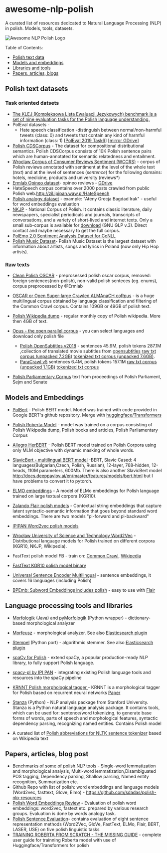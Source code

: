 # awesome-nlp-polish
A curated list of resources dedicated to Natural Language Processing (NLP) in polish. Models, tools, datasets.

![Awesome NLP Polish Logo](/Awesome_nlp_polish.png)


Table of Contents:

* [Polish text data](#polish-text-datasets)
* [Models and embeddings](#models-and-embeddings)
* [Libraries and tools](#language-processing-tools-and-libraries)
* [Papers, articles, blogs](#papers-articles-blog-post)



## Polish text datasets

### Task oriented datsets

* [The KLEJ (Kompleksowa Lista Ewaluacji Językowych) benchmark is a set of nine evaluation tasks for the Polish language understanding.](https://klejbenchmark.com/index.html)
* PolEval datasets - 
    * Hate speech classification -distinguish between normal/non-harmful tweets (class: 0) and tweets that contain any kind of harmful information (class: 1) [[PolEval 2019 Task6](http://2019.poleval.pl/index.php/tasks/task6)]  [[mirror GDrive](https://drive.google.com/drive/folders/1Dp7h9FrejUGK4jOeMsuxObiwP5h4x6q6?usp=sharing)]
* [Polish CDSCorpus](http://zil.ipipan.waw.pl/Scwad/CDSCorpus) - The dataset for compositional distributional semantics. Polish CDSCorpus consists of 10K Polish sentence pairs which are human-annotated for semantic relatedness and entailment. 
* [Wroclaw Corpus of Consumer Reviews Sentiment (WCCRS)](https://clarin-pl.eu/dspace/handle/11321/700) - corpus of Polish reviews annotated with sentiment at the level of the whole text (*text*) and at the level of sentences (*sentence*) for the following domains: hotels, medicine, products and university (reviews*)    
* [Ermlab Opineo dataset](https://github.com/Ermlab/pl-sentiment-analysis)- opineo reviews - [GDrive](https://drive.google.com/file/d/1vXqUEBjUHGGy3vV2dA7LlvBjjZlQnl0D/view?usp=sharing)
* HateSpeech corpus contains over 2000 posts crawled from public Polish web.http://zil.ipipan.waw.pl/HateSpeech
* [Polish analogy dataset](https://dl.fbaipublicfiles.com/fasttext/word-analogies/questions-words-pl.txt) - example: "Ateny Grecja Bagdad Irak" - useful for word embeddings evaluation
* [NKJP](http://nkjp.pl/index.php?page=0&lang=1) - National Corpus of Polish. It contains classic literature, daily newspapers, specialist periodicals and journals, transcripts of conversations, and a variety of short-lived and internet texts. Only a small sub-corpus is available for [download](http://clip.ipipan.waw.pl/NationalCorpusOfPolish?action=AttachFile&do=get&target=NKJP-PodkorpusMilionowy-1.2.tar.gz) (GNU GLP v.3). Direct contact and maybe necessary to get the full corpus. 
* [PolEmo 2.0 Sentiment Analysis Dataset for CoNLL](https://clarin-pl.eu/dspace/handle/11321/710)
* [Polish Music Dataset](https://github.com/MalarzDawid/Polish-Music-Dataset)- Polish Music Dataset is the largest dataset with information about artists, songs and lyrics in Poland (now only Hip Hop artists).


### Raw texts

* [Clean Polish OSCAR]() - preprosessed polish oscar corpus, removed: foreign sentences(non-polish), non-valid polish senteces (eg. enums), corpus preprocessed by @Ermlab
* [OSCAR or Open Super-large Crawled ALMAnaCH coRpus](https://traces1.inria.fr/oscar/#corpus) -  is a huge multilingual corpus obtained by language classification and filtering of the Common Crawl corpus. Contains 109GB or 49GB of polish text.
* [Polish Wikipedia dump](https://dumps.wikimedia.org/plwiki/) - regular monthly copy of Polish wikipedia. More then 4GB of text.
* [Opus - the open parallel corpus](http://opus.nlpl.eu/) - you can select languages and download only polish file
    * [Polish OpenSubtitles v2018](http://opus.nlpl.eu/OpenSubtitles-v2018.php) - sentences 45.9M, polish tokens 287.1M ,collection of translated movie subtitles from [opensubtitles](http://www.opensubtitles.org/) [raw txt corpus (unpacked 7.2GB)](https://object.pouta.csc.fi/OPUS-OpenSubtitles/v2018/mono/pl.txt.gz) [tokenized txt corpus (unpacked 7.6GB)](https://object.pouta.csc.fi/OPUS-OpenSubtitles/v2018/mono/pl.tok.gz).
    * [ParaCrawl v5](http://opus.nlpl.eu/ParaCrawl-v5.php) sentences 6.4M, polish tokens 157.1M [raw txt corpus (unpacked 1.1GB)](https://object.pouta.csc.fi/OPUS-ParaCrawl/v5/mono/pl.txt.gz) [tokenized txt corpus](https://object.pouta.csc.fi/OPUS-ParaCrawl/v5/mono/pl.tok.gz)


* [Polish Parliamentary Corpus](http://clip.ipipan.waw.pl/PPC) text from proceedings of Polish Parliament, Sejm and Senate


## Models and Embeddings

* [PolBert](https://github.com/kldarek/polbert) - Polish BERT model. Model was trained with code provided in Google BERT's github repository. Merge with [huggingface/Transformers](https://huggingface.co/dkleczek/bert-base-polish-uncased-v1)
* [Polish Roberta Model](https://github.com/sdadas/polish-nlp-resources?fbclid=IwAR0tv_YbuBwfFirGFQvqaGdCSL6BV-9pNW8Wm3gkGiyXNajE_M9tpY0hIaM#roberta) - model was trained on a corpus consisting of Polish Wikipedia dump, Polish books and articles, Polish Parliamentary Corpus
* [Allegro HerBERT](https://github.com/allegro/HerBERT) - Polish BERT model trained on Polish Corpora using only MLM objective with dynamic masking of whole words.
* [SlavicBert - multilingual BERT model](https://github.com/deepmipt/Slavic-BERT-NER) -BERT, Slavic Cased: 4 languages(Bulgarian,Czech, Polish, Russian), 12-layer, 768-hidden, 12-heads, 110M parameters, 600Mb. There is also another SlavicBert model http://docs.deeppavlov.ai/en/master/features/models/bert.html but I have problems to convert it to pytorch.

* [ELMO embeddings](https://clarin-pl.eu/dspace/handle/11321/690?show=full) - A model of ELMo embeddings for Polish language trained on large textual corpora (KGR10).
* [Zalando Flair polish models](https://github.com/flairNLP/flair/blob/master/resources/docs/embeddings/FLAIR_EMBEDDINGS.md) - Contextual string embeddings that capture latent syntactic-semantic information that goes beyond standard word embeddings. There are two models "pl-forward and pl-backward" 
* [IPIPAN Word2vec polish models](http://dsmodels.nlp.ipipan.waw.pl/w2v.html)
* [Wrocław University of Science and Technology Word2Vec](https://clarin-pl.eu/dspace/handle/11321/442) - Distributional language models for Polish trained on different corpora (KGR10, NKJP, Wikipedia).
* FastText polish model FB - train on: [Common Crawl](https://github.com/facebookresearch/fastText/blob/master/docs/crawl-vectors.md), [Wikipedia](https://github.com/facebookresearch/fastText/blob/master/docs/pretrained-vectors.md)
* [FastText KGR10 polish model binary](https://clarin-pl.eu/dspace/handle/11321/600)
* [Universal Sentence Encoder Multilingual](https://tfhub.dev/google/universal-sentence-encoder-multilingual-large/3) - sentence embeddings, it covers 16 languages (including Polish)

* [BPEmb: Subword Embeddings includes polish](https://nlp.h-its.org/bpemb/) - easy to use with [Flair](https://github.com/flairNLP/flair/blob/master/resources/docs/embeddings/BYTE_PAIR_EMBEDDINGS.md)


## Language processing tools and libraries

* [Morfologik](https://github.com/morfologik/morfologik-stemming) (Java) and [pyMorfologik](https://github.com/dmirecki/pyMorfologik) (Python wrapper) - dictionary-based morphological analyzer
* [Morfeusz](http://morfeusz.sgjp.pl/download/) - morphological analyzer. See also [Elasticsearch plugin](https://github.com/allegro/elasticsearch-analysis-morfologik)
* [Stempel](https://github.com/dzieciou/pystempel) (Python port) - algorithmic stemmer. See also [Elasticsearch plugin](https://www.elastic.co/guide/en/elasticsearch/plugins/current/analysis-stempel.html)
* [spaCy for Polish](http://spacypl.sigmoidal.io/) - extend spaCy, a popular production-ready NLP library, to fully support Polish language.
* [spacy-pl by IPI PAN](https://github.com/ipipan/spacy-pl) - integrating existing Polish language tools and resources into the spaCy pipeline
* [KRNNT Polish morphological tagger ](https://github.com/kwrobel-nlp/krnnt) - KRNNT is a morphological tagger for Polish based on recurrent neural networks [Paper](http://ltc.amu.edu.pl/book2017/papers/PolEval1-6.pdf)
* [Stanza](https://stanfordnlp.github.io/stanza/) (Python) - NLP analysis package from Stanford University.
Stanza is a Python natural language analysis package. It contains tools, which can be used for: sentence/word tokenizing, to generate base forms of words, parts of speech and morphological features, syntactic dependency parsing, recognizing named entities. Contains Polish model

* A curated list of [Polish abbreviations for NLTK sentence tokenizer](https://gist.github.com/ksopyla/f05fe2f48bbc9de895368b8a7863b5c3) based on Wikipedia text


## Papers, articles, blog post 

* [Benchmarks of some of polish NLP tools](http://clip.ipipan.waw.pl/benchmarks) - Single-word lemmatization and morphological analysis, Multi-word lemmatization,Disambiguated POS tagging, Dependency parsing, Shallow parsing, Named entity recognition, Summarization etc.
* Github Repo with list of polish: word embeddings and language models (Word2vec, fasttext, Glove, Elmo) -  https://github.com/sdadas/polish-nlp-resources
* [Polish Word Embeddings Review](https://github.com/Ermlab/polish-word-embeddings-review) - Evaluation of polish word embeddings: word2vec, fastext etc. prepared by various research groups. Evaluation is done by words analogy task. 
* [Polish Sentence Evaluation](https://github.com/sdadas/polish-sentence-evaluation)- contains evaluation of eight sentence representation methods (Word2Vec, GloVe, FastText, ELMo, Flair, BERT, LASER, USE) on five polish linguistic tasks
* [TRAINING ROBERTA FROM SCRATCH - THE MISSING GUIDE](https://zablo.net/blog/post/training-roberta-from-scratch-the-missing-guide-polish-language-model/) - complete user guide for trainning Roberta model with use of Huggingface/Transformers for polish



